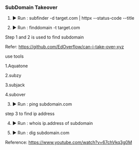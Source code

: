 ### SubDomain Takeover 

1. ▶ Run : subfinder -d target.com | httpx --status-code --title 

2. ▶ Run : finddomain -t target.com

Step 1 and 2 is used to find subdomain

Refer: https://github.com/EdOverflow/can-i-take-over-xyz

use tools

1.Aquatone

2.subzy

3.subjack

4.subover

3. ▶ Run :  ping subdomain.com 

step 3 to find ip address

4. ▶ Run : whois ip.address of subdomain

5. ▶ Run : dig subdomain.com


Reference: https://www.youtube.com/watch?v=67chVkq3g0M
